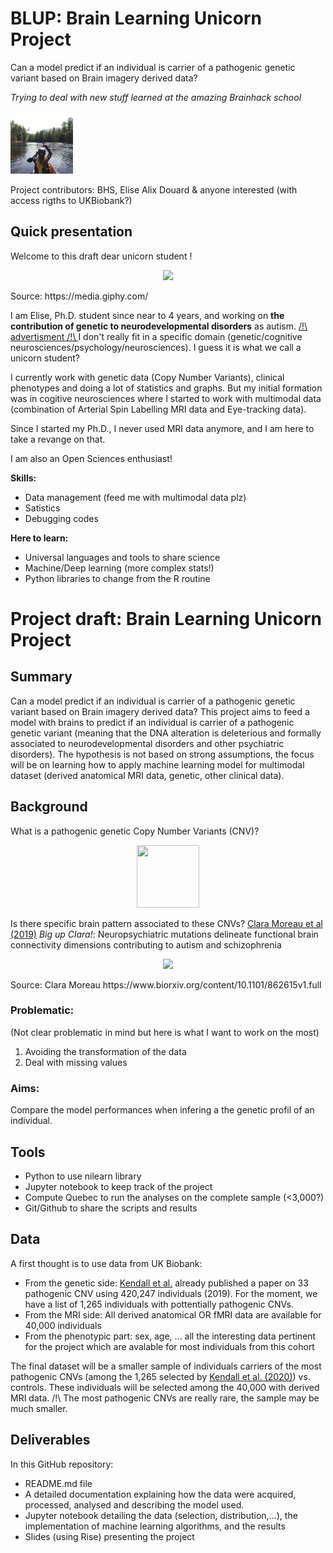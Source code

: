 # BLUP: Brain Learning Unicorn Project

Can a model predict if an individual is carrier of a pathogenic genetic variant based on Brain imagery derived data?

*Trying to deal with new stuff learned at the amazing Brainhack school*


<p align="left"> <img width="100" height="100" src="cannoe.png"> 
</p> 

Project contributors: BHS, Elise Alix Douard & anyone interested (with access rigths to UKBiobank?)


## Quick presentation

Welcome to this draft dear unicorn student ! 

<p align="center">
  <img src="https://media.giphy.com/media/CzQ9Kl1UIt8hG/giphy.gif">
</p>
Source: https://media.giphy.com/

I am Elise, Ph.D. student since near to 4 years, and working on **the contribution of genetic to neurodevelopmental disorders** as autism. [/!\ advertisment /!\ ](https://www.biorxiv.org/content/10.1101/2020.03.09.979815v1.full) I don't really fit in a specific domain (genetic/cognitive neurosciences/psychology/neurosciences). I guess it is what we call a unicorn student?

I currently work with genetic data (Copy Number Variants), clinical phenotypes and doing a lot of statistics and graphs. But my initial formation was in cogitive neurosciences where I started to work with multimodal data (combination of Arterial Spin Labelling MRI data and Eye-tracking data).  

Since I started my Ph.D., I never used MRI data anymore, and I am here to take a revange on that. 

I am also an Open Sciences enthusiast!

**Skills:**
- Data management (feed me with multimodal data plz)
- Satistics
- Debugging codes

**Here to learn:**
- Universal languages and tools to share science 
- Machine/Deep learning (more complex stats!)
- Python libraries to change from the R routine

# Project draft: Brain Learning Unicorn Project

## Summary
Can a model predict if an individual is carrier of a pathogenic genetic variant based on Brain imagery derived data?
This project aims to feed a model with brains to predict if an individual is carrier of a pathogenic genetic variant (meaning that the DNA alteration is deleterious and formally associated to neurodevelopmental disorders and other psychiatric disorders).
The hypothesis is not based on strong assumptions, the focus will be on learning how to apply machine learning model for multimodal dataset (derived anatomical MRI data, genetic, other clinical data).

## Background
What is a pathogenic genetic Copy Number Variants (CNV)?

<p align="center"> <img width="100" height="100" src="Figure1.pdf"> 
</p> 

Is there specific brain pattern associated to these CNVs?
[Clara Moreau et al (2019)](https://www.biorxiv.org/content/10.1101/862615v1.full) *Big up Clara!*: Neuropsychiatric mutations delineate functional brain connectivity dimensions contributing to autism and schizophrenia

<p align="center">
  <img src="https://www.biorxiv.org/content/biorxiv/early/2019/12/06/862615/F1.large.jpg?width=800&height=600&carousel=1">
</p>
Source: Clara Moreau https://www.biorxiv.org/content/10.1101/862615v1.full

### Problematic: 
(Not clear problematic in mind but here is what I want to work on the most)
1) Avoiding the transformation of the data 
2) Deal with missing values 

### Aims: 
Compare the model performances when infering a the genetic profil of an individual.

## Tools 
- Python to use nilearn library
- Jupyter notebook to keep track of the project
- Compute Quebec to run the analyses on the complete sample (<3,000?)
- Git/Github to share the scripts and results 

## Data
A first thought is to use data from UK Biobank:
- From the genetic side: [Kendall et al.](https://www.cambridge.org/core/journals/the-british-journal-of-psychiatry/article/cognitive-performance-and-functional-outcomes-of-carriers-of-pathogenic-copy-number-variants-analysis-of-the-uk-biobank/0D144F6880A46DC94EE27ADEACB5942B) already published a paper on 33 pathogenic CNV using 420,247 individuals (2019).
For the moment, we have a list of 1,265 individuals with pottentially pathogenic CNVs.
- From the MRI side: All derived anatomical OR fMRI data are available for 40,000 individuals
- From the phenotypic part: sex, age, ... all the interesting data pertinent for the project which are avalable for most individuals from this cohort

The final dataset will be a smaller sample of individuals carriers of the most pathogenic CNVs (among the 1,265 selected by [Kendall et al. (2020)](https://www.cambridge.org/core/journals/the-british-journal-of-psychiatry/article/cognitive-performance-and-functional-outcomes-of-carriers-of-pathogenic-copy-number-variants-analysis-of-the-uk-biobank/0D144F6880A46DC94EE27ADEACB5942B)) vs. controls.
These individuals will be selected among the 40,000 with derived MRI data.
/!\ The most pathogenic CNVs are really rare, the sample may be much smaller.

## Deliverables
In this GitHub repository:
- README.md file
- A detailed documentation explaining how the data were acquired, processed, analysed and describing the model used.
- Jupyter notebook detailing the data (selection, distribution,...), the implementation of machine learning algorithms, and the results
- Slides (using Rise) presenting the project

